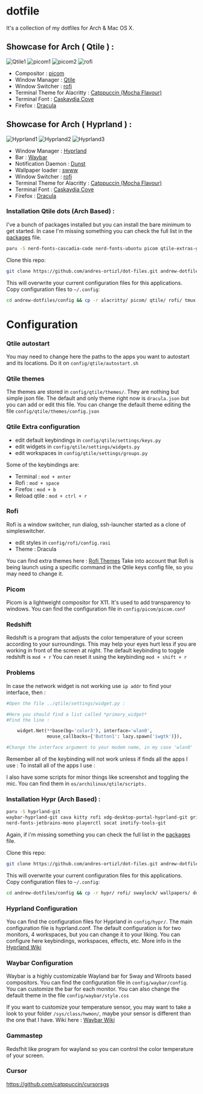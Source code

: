 # dotfile

It's a collection of my dotfiles for Arch & Mac OS X.

## Showcase for Arch ( Qtile ) :

![Qtile1](./screenshots/empty.png)
![picom1](./screenshots/picom-terminal-not-focused.png)
![picom2](./screenshots/picom-terminal-focused.png)
![rofi](./screenshots/rofi.png)

- Compositor : [picom](https://github.com/yshui/picom)
- Window Manager : [Qtile](http://www.qtile.org/)
- Window Switcher : [rofi](https://github.com/davatorium/rofi)
- Terminal Theme for Alacritty : [Catppuccin (Mocha Flavour)](https://github.com/catppuccin/alacritty)
- Terminal Font : [Caskaydia Cove](https://github.com/ryanoasis/nerd-fonts/releases/download/v2.2.2/CascadiaCode.zip)
- Firefox : [Dracula](https://draculatheme.com/firefox)

## Showcase for Arch ( Hyprland ) :

![Hyprland1](./screenshots/hyprland-1.png)
![Hyprland2](./screenshots/hyprland.png)
![Hyprland3](./screenshots/hyprland-rofi.png)

- Window Manager : [Hyprland](https://github.com/hyprwm/Hyprland)
- Bar : [Waybar](https://github.com/Alexays/Waybar)
- Notification Daemon : [Dunst](https://github.com/dunst-project/dunst)
- Wallpaper loader : [swww](https://github.com/Horus645/swww)
- Window Switcher : [rofi](https://github.com/davatorium/rofi)
- Terminal Theme for Alacritty : [Catppuccin (Mocha Flavour)](https://github.com/catppuccin/alacritty)
- Terminal Font : [Caskaydia Cove](https://github.com/ryanoasis/nerd-fonts/releases/download/v2.2.2/CascadiaCode.zip)
- Firefox : [Dracula](https://draculatheme.com/firefox)

### Installation Qtile dots (Arch Based) :

I've a bunch of packages installed but you can install the bare minimum to get started.
In case I'm missing something you can check the full list in the [packages](./config/package.list) file.

```bash
paru -S nerd-fonts-cascadia-code nerd-fonts-ubuntu picom qtile-extras-git qtile-git rofi alacritty python2-iwscan xcb-util-cursor
```

Clone this repo:

```bash
git clone https://github.com/andres-ortizl/dot-files.git andrew-dotfiles
```

This will overwrite your current configuration files for this applications.
Copy configuration files to `~/.config`:

```bash
cd andrew-dotfiles/config && cp -r alacritty/ picom/ qtile/ rofi/ tmux.conf ~/.config/
```

# Configuration

### Qtile autostart

You may need to change here the paths to the apps you want to autostart and its locations.
Do it on `config/qtile/autostart.sh`

### Qtile themes

The themes are stored in `config/qtile/themes/`. They are nothing but simple json file.
The default and only theme right now is `dracula.json` but you can add or edit this file.
You can change the default theme editing the file `config/qtile/themes/config.json`

### Qtile Extra configuration

- edit default keybindings in `config/qtile/settings/keys.py`
- edit widgets in `config/qtile/settings/widgets.py`
- edit workspaces in `config/qtile/settings/groups.py`

Some of the keybindings are:

- Terminal : `mod + enter`
- Rofi : `mod + space`
- Firefox : `mod + b`
- Reload qtile : `mod + ctrl + r`

### Rofi

Rofi is a window switcher, run dialog, ssh-launcher started as a clone of simpleswitcher.

- edit styles in `config/rofi/config.rasi`
- Theme : Dracula

You can find extra themes here : [Rofi Themes](https://github.com/adi1090x/rofi)
Take into account that Rofi is being launch using a specific command in the Qtile keys config file, so you may need to
change it.

### Picom

Picom is a lightweight compositor for X11. It's used to add transparency to windows.
You can find the configuration file in `config/picom/picom.conf`

### Redshift

Redshift is a program that adjusts the color temperature of your screen according to your surroundings. This may help
your eyes hurt less if you are working in front of the screen at night.
The default keybinding to toggle redshift is `mod + r`
You can reset it using the keybinding `mod + shift + r`

### Problems

In case the network widget is not working use `ip addr` to find your interface, then :

```python
#Open the file ../qtile/settings/widget.py :

#Here you should find a list called *primary_widget*
#Find the line :

    widget.Net(**base(bg='color3'), interface='wlan0',
               mouse_callbacks={'Button1': lazy.spawn('iwgtk')}),

#Change the interface argument to your modem name, in my case 'wlan0'
```

Remember all of the keybinding will not work unless if finds all the apps I use :
To install all of the apps I use :

I also have some scripts for minor things like screenshot and toggling the mic.
You can find them in `os/archilinux/qtile/scripts.`

### Installation Hypr (Arch Based) :

```bash
paru -S hyprland-git 
waybar-hyprland-git cava kitty rofi xdg-desktop-portal-hyprland-git grim slurp jq dunst wl-clipboard swaylock-effects-git btop swww polkit-kde-agent 
nerd-fonts-jetbrains-mono playerctl socat inotify-tools-git
```

Again, if i'm missing something you can check the full list in the [packages](./config/package.list) file.

Clone this repo:

```bash
git clone https://github.com/andres-ortizl/dot-files.git andrew-dotfiles
```

This will overwrite your current configuration files for this applications.
Copy configuration files to `~/.config`:

```bash
cd andrew-dotfiles/config && cp -r hypr/ rofi/ swaylock/ wallpapers/ dunst/ ~/.config/
```

### Hyprland Configuration

You can find the configuration files for Hyprland in `config/hypr/`. The main configuration file is hyprland.conf.
The default configuration is for two monitors, 4 workspaces, but you can change it to your liking. You can configure
here keybindings, workspaces, effects, etc. More info in the [Hyprland Wiki](https://wiki.hyprland.org/)

### Waybar Configuration

Waybar is a highly customizable Wayland bar for Sway and Wlroots based compositors. You can find the configuration file
in `config/waybar/config`. You can customize the bar for each monitor. You can also change the default theme in
the file `config/waybar/style.css`

If you want to customize your temperature sensor, you may want to take a look to your folder `/sys/class/hwmon/`, maybe
your sensor is different than the one that I have. Wiki here : [Waybar Wiki](https://github.com/Alexays/Waybar/wiki)

### Gammastep

Redsfhit like program for wayland so you can control the color temperature of your screen.

### Cursor

https://github.com/catppuccin/cursorsgs